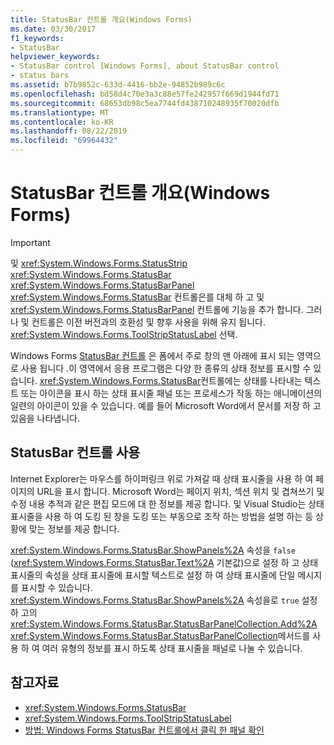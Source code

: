 ```yaml
---
title: StatusBar 컨트롤 개요(Windows Forms)
ms.date: 03/30/2017
f1_keywords:
- StatusBar
helpviewer_keywords:
- StatusBar control [Windows Forms], about StatusBar control
- status bars
ms.assetid: b7b9852c-633d-4416-bb2e-94852b989c6c
ms.openlocfilehash: bd58d4c70e3a3c88e57fe242957f669d1944fd71
ms.sourcegitcommit: 68653db98c5ea7744fd438710248935f70020dfb
ms.translationtype: MT
ms.contentlocale: ko-KR
ms.lasthandoff: 08/22/2019
ms.locfileid: "69964432"
---
```

# <a name="statusbar-control-overview-windows-forms"></a>StatusBar 컨트롤 개요(Windows Forms)
> [!IMPORTANT]
> 및 <xref:System.Windows.Forms.StatusStrip> <xref:System.Windows.Forms.StatusBar> <xref:System.Windows.Forms.StatusBarPanel> <xref:System.Windows.Forms.StatusBar> 컨트롤은를 대체 하 고 및 <xref:System.Windows.Forms.StatusBarPanel> 컨트롤에 기능을 추가 합니다. 그러나 및 컨트롤은 이전 버전과의 호환성 및 향후 사용을 위해 유지 됩니다. <xref:System.Windows.Forms.ToolStripStatusLabel> 선택.  
  
 Windows Forms [StatusBar 컨트롤](statusbar-control-windows-forms.md) 은 폼에서 주로 창의 맨 아래에 표시 되는 영역으로 사용 됩니다 .이 영역에서 응용 프로그램은 다양 한 종류의 상태 정보를 표시할 수 있습니다. <xref:System.Windows.Forms.StatusBar>컨트롤에는 상태를 나타내는 텍스트 또는 아이콘을 표시 하는 상태 표시줄 패널 또는 프로세스가 작동 하는 애니메이션의 일련의 아이콘이 있을 수 있습니다. 예를 들어 Microsoft Word에서 문서를 저장 하 고 있음을 나타냅니다.  
  
## <a name="using-the-statusbar-control"></a>StatusBar 컨트롤 사용  
 Internet Explorer는 마우스를 하이퍼링크 위로 가져갈 때 상태 표시줄을 사용 하 여 페이지의 URL을 표시 합니다. Microsoft Word는 페이지 위치, 섹션 위치 및 겹쳐쓰기 및 수정 내용 추적과 같은 편집 모드에 대 한 정보를 제공 합니다. 및 Visual Studio는 상태 표시줄을 사용 하 여 도킹 된 창을 도킹 또는 부동으로 조작 하는 방법을 설명 하는 등 상황에 맞는 정보를 제공 합니다.  
  
 <xref:System.Windows.Forms.StatusBar.ShowPanels%2A> 속성을 `false` (<xref:System.Windows.Forms.StatusBar.Text%2A> 기본값)으로 설정 하 고 상태 표시줄의 속성을 상태 표시줄에 표시할 텍스트로 설정 하 여 상태 표시줄에 단일 메시지를 표시할 수 있습니다. <xref:System.Windows.Forms.StatusBar.ShowPanels%2A> 속성을로 `true` 설정 하 고의 <xref:System.Windows.Forms.StatusBar.StatusBarPanelCollection.Add%2A> <xref:System.Windows.Forms.StatusBar.StatusBarPanelCollection>메서드를 사용 하 여 여러 유형의 정보를 표시 하도록 상태 표시줄을 패널로 나눌 수 있습니다.  
  
## <a name="see-also"></a>참고자료

- <xref:System.Windows.Forms.StatusBar>
- <xref:System.Windows.Forms.ToolStripStatusLabel>
- [방법: Windows Forms StatusBar 컨트롤에서 클릭 한 패널 확인](determine-which-panel-wf-statusbar-control-was-clicked.md)
